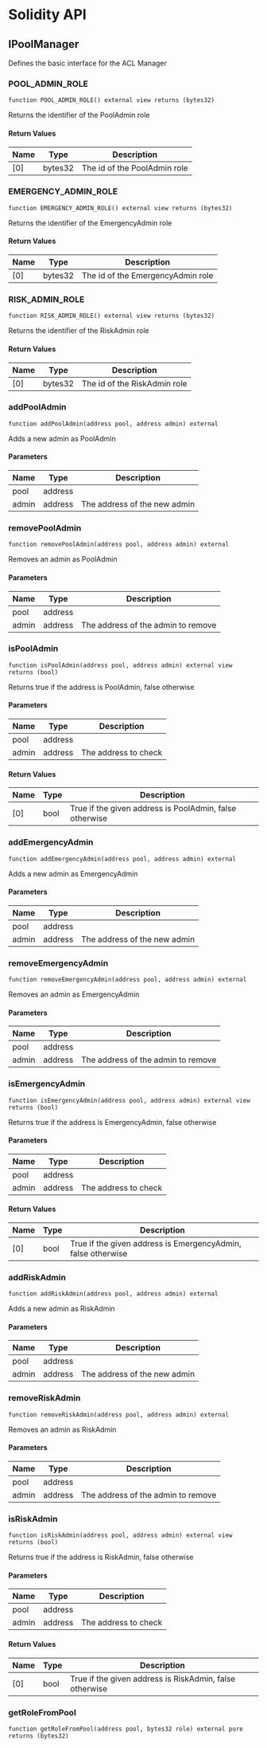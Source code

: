 # Solidity API

## IPoolManager

Defines the basic interface for the ACL Manager

### POOL_ADMIN_ROLE

```solidity
function POOL_ADMIN_ROLE() external view returns (bytes32)
```

Returns the identifier of the PoolAdmin role

#### Return Values

| Name | Type | Description |
| ---- | ---- | ----------- |
| [0] | bytes32 | The id of the PoolAdmin role |

### EMERGENCY_ADMIN_ROLE

```solidity
function EMERGENCY_ADMIN_ROLE() external view returns (bytes32)
```

Returns the identifier of the EmergencyAdmin role

#### Return Values

| Name | Type | Description |
| ---- | ---- | ----------- |
| [0] | bytes32 | The id of the EmergencyAdmin role |

### RISK_ADMIN_ROLE

```solidity
function RISK_ADMIN_ROLE() external view returns (bytes32)
```

Returns the identifier of the RiskAdmin role

#### Return Values

| Name | Type | Description |
| ---- | ---- | ----------- |
| [0] | bytes32 | The id of the RiskAdmin role |

### addPoolAdmin

```solidity
function addPoolAdmin(address pool, address admin) external
```

Adds a new admin as PoolAdmin

#### Parameters

| Name | Type | Description |
| ---- | ---- | ----------- |
| pool | address |  |
| admin | address | The address of the new admin |

### removePoolAdmin

```solidity
function removePoolAdmin(address pool, address admin) external
```

Removes an admin as PoolAdmin

#### Parameters

| Name | Type | Description |
| ---- | ---- | ----------- |
| pool | address |  |
| admin | address | The address of the admin to remove |

### isPoolAdmin

```solidity
function isPoolAdmin(address pool, address admin) external view returns (bool)
```

Returns true if the address is PoolAdmin, false otherwise

#### Parameters

| Name | Type | Description |
| ---- | ---- | ----------- |
| pool | address |  |
| admin | address | The address to check |

#### Return Values

| Name | Type | Description |
| ---- | ---- | ----------- |
| [0] | bool | True if the given address is PoolAdmin, false otherwise |

### addEmergencyAdmin

```solidity
function addEmergencyAdmin(address pool, address admin) external
```

Adds a new admin as EmergencyAdmin

#### Parameters

| Name | Type | Description |
| ---- | ---- | ----------- |
| pool | address |  |
| admin | address | The address of the new admin |

### removeEmergencyAdmin

```solidity
function removeEmergencyAdmin(address pool, address admin) external
```

Removes an admin as EmergencyAdmin

#### Parameters

| Name | Type | Description |
| ---- | ---- | ----------- |
| pool | address |  |
| admin | address | The address of the admin to remove |

### isEmergencyAdmin

```solidity
function isEmergencyAdmin(address pool, address admin) external view returns (bool)
```

Returns true if the address is EmergencyAdmin, false otherwise

#### Parameters

| Name | Type | Description |
| ---- | ---- | ----------- |
| pool | address |  |
| admin | address | The address to check |

#### Return Values

| Name | Type | Description |
| ---- | ---- | ----------- |
| [0] | bool | True if the given address is EmergencyAdmin, false otherwise |

### addRiskAdmin

```solidity
function addRiskAdmin(address pool, address admin) external
```

Adds a new admin as RiskAdmin

#### Parameters

| Name | Type | Description |
| ---- | ---- | ----------- |
| pool | address |  |
| admin | address | The address of the new admin |

### removeRiskAdmin

```solidity
function removeRiskAdmin(address pool, address admin) external
```

Removes an admin as RiskAdmin

#### Parameters

| Name | Type | Description |
| ---- | ---- | ----------- |
| pool | address |  |
| admin | address | The address of the admin to remove |

### isRiskAdmin

```solidity
function isRiskAdmin(address pool, address admin) external view returns (bool)
```

Returns true if the address is RiskAdmin, false otherwise

#### Parameters

| Name | Type | Description |
| ---- | ---- | ----------- |
| pool | address |  |
| admin | address | The address to check |

#### Return Values

| Name | Type | Description |
| ---- | ---- | ----------- |
| [0] | bool | True if the given address is RiskAdmin, false otherwise |

### getRoleFromPool

```solidity
function getRoleFromPool(address pool, bytes32 role) external pure returns (bytes32)
```

